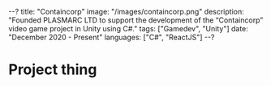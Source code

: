--?
title: "Containcorp"
image: "/images/containcorp.png"
description: "Founded PLASMARC LTD to support the development of the “Containcorp” video game project in Unity using C#."
tags: ["Gamedev", "Unity"]
date: "December 2020 - Present"
languages: ["C#", "ReactJS"]
--?

# Project thing